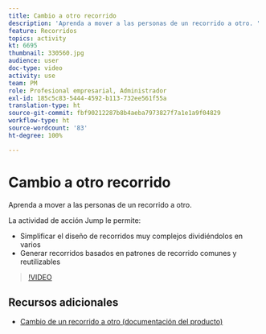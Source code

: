 ```yaml
---
title: Cambio a otro recorrido
description: 'Aprenda a mover a las personas de un recorrido a otro. '
feature: Recorridos
topics: activity
kt: 6695
thumbnail: 330560.jpg
audience: user
doc-type: video
activity: use
team: PM
role: Profesional empresarial, Administrador
exl-id: 185c5c83-5444-4592-b113-732ee561f55a
translation-type: ht
source-git-commit: fbf90212287b8b4aeba7973827f7a1e1a9f04829
workflow-type: ht
source-wordcount: '83'
ht-degree: 100%

---
```


# Cambio a otro recorrido

Aprenda a mover a las personas de un recorrido a otro.

La actividad de acción Jump le permite:

* Simplificar el diseño de recorridos muy complejos dividiéndolos en varios
* Generar recorridos basados en patrones de recorrido comunes y reutilizables

>[!VIDEO](https://video.tv.adobe.com/v/330560?quality=12)

## Recursos adicionales

* [Cambio de un recorrido a otro (documentación del producto)](https://experienceleague.adobe.com/docs/journeys/using/building-journeys/about-journey-building/action-activities/jump.html?lang=es#building-journeys)
